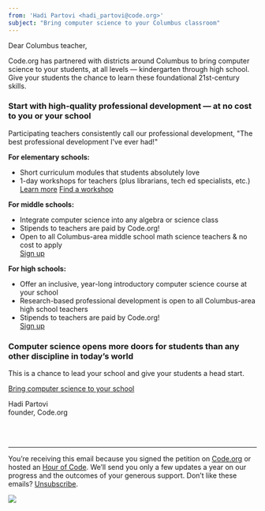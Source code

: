 ```yaml
---
from: 'Hadi Partovi <hadi_partovi@code.org>'
subject: "Bring computer science to your Columbus classroom"
---
```


Dear Columbus teacher, 

Code.org has partnered with districts around Columbus to bring computer science to your students, at all levels — kindergarten through high school. Give your students the chance to learn these foundational 21st-century skills.


### Start with high-quality professional development — at no cost to you or your school

Participating teachers consistently call our professional development, "The best professional development I've ever had!"

**For elementary schools:**

- Short curriculum modules that students absolutely love
- 1-day workshops for teachers (plus librarians, tech ed specialists, etc.)<br />
[Learn more](https://code.org/educate/columbus/)
[Find a workshop](https://code.org/professional-development-workshops/)

**For middle schools:**

- Integrate computer science into any algebra or science class
- Stipends to teachers are paid by Code.org!
- Open to all Columbus-area middle school math science teachers & no cost to apply<br />
[Sign up](https://code.org/educate/columbus/)

**For high schools:**

- Offer an inclusive, year-long introductory computer science course at your school
- Research-based professional development is open to all Columbus-area high school teachers
- Stipends to teachers are paid by Code.org!<br />
[Sign up](https://code.org/educate/columbus/)

### Computer science opens more doors for students than any other discipline in today’s world

This is a chance to lead your school and give your students a head start.

[Bring computer science to your school](https://code.org/educate/columbus/)


Hadi Partovi<br />
founder, Code.org




<br />
<br />

<hr/>

You’re receiving this email because you signed the petition on [Code.org](https://code.org/) or hosted an [Hour of Code](http://hourofcode.com). We’ll send you only a few updates a year on our progress and the outcomes of your generous support. Don’t like these emails? [Unsubscribe](<%= unsubscribe_link %>).

![](<%= tracking_pixel %>)

